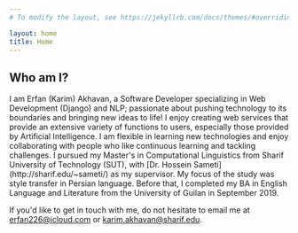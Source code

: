 ```yaml
---
# To modify the layout, see https://jekyllrb.com/docs/themes/#overriding-theme-defaults

layout: home
title: Home
---
```

<h2 class="post-list-heading">Who am I?</h2>
I am Erfan (Karim) Akhavan, a Software Developer specializing in Web Development (Django) and NLP; passionate about pushing technology to its boundaries and bringing new ideas to life! I enjoy creating web services that provide an extensive variety of functions to users, especially those provided by Artificial Intelligence. I am flexible in learning new technologies and enjoy collaborating with people who like continuous learning and tackling challenges.
I pursued my Master's in Computational Linguistics from Sharif University of Technology (SUT), with [Dr. Hossein Sameti](http://sharif.edu/~sameti/) as my supervisor. My focus of the study was style transfer in Persian language. Before that, I completed my BA in English Language and Literature from the University of Guilan in September 2019.

If you'd like to get in touch with me, do not hesitate to email me at [erfan226@icloud.com](mailto:karim.akhavan@sharif.edu) or [karim.akhavan@sharif.edu](mailto:karim.akhavan@sharif.edu).